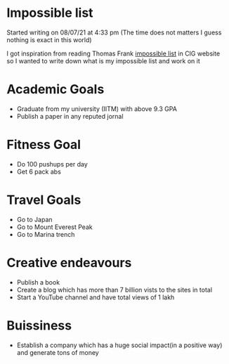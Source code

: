 # Impossible list 

Started writing on 08/07/21 at 4:33 pm (The time does not matters I guess nothing is exact in this world)

I got inspiration from reading Thomas Frank [impossible list](https://collegeinfogeek.com/about/meet-the-author/my-impossible-list/) in CIG website so I wanted to write down what is my impossible list and work on it


# Academic Goals
* Graduate from my university (IITM) with above 9.3 GPA
* Publish a paper in any reputed jornal

# Fitness Goal
* Do 100 pushups per day
* Get 6 pack abs

# Travel Goals
* Go to Japan
* Go to Mount Everest Peak
* Go to Marina trench

# Creative endeavours
* Publish a book
* Create a blog which has more than 7 billion vists to the sites in total 
* Start a YouTube channel and have total views of 1 lakh

# Buissiness
* Establish a company which has a huge social impact(in a positive way) and generate tons of money
